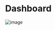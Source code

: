 # Dashboard

![image](https://github.com/user-attachments/assets/b4f7fce3-25b7-4341-a7b1-e8be7d2c8e5f)
